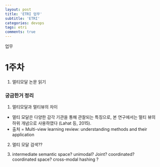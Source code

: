 ```yaml
---
layout: post
title: 'ETRI 업무'
subtitle: 'ETRI'
categories: devops
tags: etri
comments: true
---
```



업무 


# 1주차
1. 멀티모달 논문 읽기

### 궁금한거 정리
1) 멀티모달과 멀티뷰의 차이
- 멀티 모달은 다양한 감각 기관을 통해 관찰되는 특징으로, 본 연구에서는 멀티 뷰의 하위 개념으로 사용하였다 (Lahat 등, 2015).
- 출처 = Multi-view learning review: understanding methods and their application

2) 멀티 모달 검색??

3) intermediate semantic space? unimodal? Joint? coordinated? coordinated space? cross-modal hashing ?
